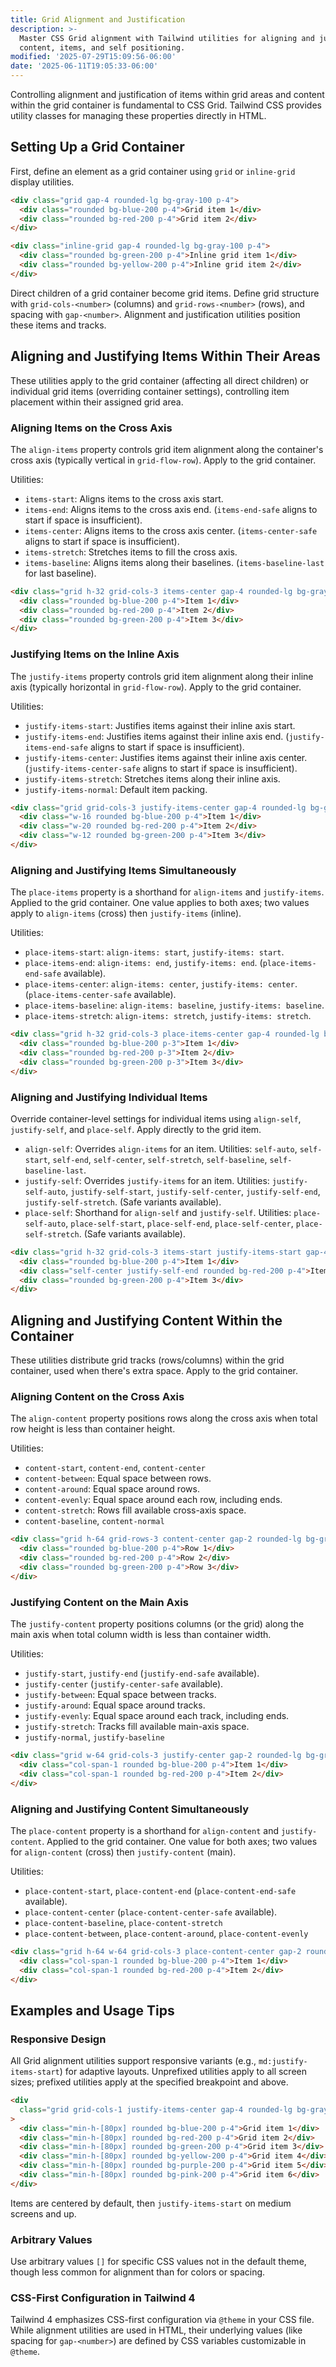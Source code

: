 ```yaml
---
title: Grid Alignment and Justification
description: >-
  Master CSS Grid alignment with Tailwind utilities for aligning and justifying
  content, items, and self positioning.
modified: '2025-07-29T15:09:56-06:00'
date: '2025-06-11T19:05:33-06:00'
---
```


Controlling alignment and justification of items within grid areas and content within the grid container is fundamental to CSS Grid. Tailwind CSS provides utility classes for managing these properties directly in HTML.

## Setting Up a Grid Container

First, define an element as a grid container using `grid` or `inline-grid` display utilities.

```html tailwind
<div class="grid gap-4 rounded-lg bg-gray-100 p-4">
  <div class="rounded bg-blue-200 p-4">Grid item 1</div>
  <div class="rounded bg-red-200 p-4">Grid item 2</div>
</div>

<div class="inline-grid gap-4 rounded-lg bg-gray-100 p-4">
  <div class="rounded bg-green-200 p-4">Inline grid item 1</div>
  <div class="rounded bg-yellow-200 p-4">Inline grid item 2</div>
</div>
```

Direct children of a grid container become grid items. Define grid structure with `grid-cols-<number>` (columns) and `grid-rows-<number>` (rows), and spacing with `gap-<number>`. Alignment and justification utilities position these items and tracks.

## Aligning and Justifying Items Within Their Areas

These utilities apply to the grid container (affecting all direct children) or individual grid items (overriding container settings), controlling item placement within their assigned grid area.

### Aligning Items on the Cross Axis

The `align-items` property controls grid item alignment along the container's cross axis (typically vertical in `grid-flow-row`). Apply to the grid container.

Utilities:

- `items-start`: Aligns items to the cross axis start.
- `items-end`: Aligns items to the cross axis end. (`items-end-safe` aligns to start if space is insufficient).
- `items-center`: Aligns items to the cross axis center. (`items-center-safe` aligns to start if space is insufficient).
- `items-stretch`: Stretches items to fill the cross axis.
- `items-baseline`: Aligns items along their baselines. (`items-baseline-last` for last baseline).

```html tailwind
<div class="grid h-32 grid-cols-3 items-center gap-4 rounded-lg bg-gray-100 p-4">
  <div class="rounded bg-blue-200 p-4">Item 1</div>
  <div class="rounded bg-red-200 p-4">Item 2</div>
  <div class="rounded bg-green-200 p-4">Item 3</div>
</div>
```

### Justifying Items on the Inline Axis

The `justify-items` property controls grid item alignment along their inline axis (typically horizontal in `grid-flow-row`). Apply to the grid container.

Utilities:

- `justify-items-start`: Justifies items against their inline axis start.
- `justify-items-end`: Justifies items against their inline axis end. (`justify-items-end-safe` aligns to start if space is insufficient).
- `justify-items-center`: Justifies items against their inline axis center. (`justify-items-center-safe` aligns to start if space is insufficient).
- `justify-items-stretch`: Stretches items along their inline axis.
- `justify-items-normal`: Default item packing.

```html tailwind
<div class="grid grid-cols-3 justify-items-center gap-4 rounded-lg bg-gray-100 p-4">
  <div class="w-16 rounded bg-blue-200 p-4">Item 1</div>
  <div class="w-20 rounded bg-red-200 p-4">Item 2</div>
  <div class="w-12 rounded bg-green-200 p-4">Item 3</div>
</div>
```

### Aligning and Justifying Items Simultaneously

The `place-items` property is a shorthand for `align-items` and `justify-items`. Applied to the grid container. One value applies to both axes; two values apply to `align-items` (cross) then `justify-items` (inline).

Utilities:

- `place-items-start`: `align-items: start`, `justify-items: start`.
- `place-items-end`: `align-items: end`, `justify-items: end`. (`place-items-end-safe` available).
- `place-items-center`: `align-items: center`, `justify-items: center`. (`place-items-center-safe` available).
- `place-items-baseline`: `align-items: baseline`, `justify-items: baseline`.
- `place-items-stretch`: `align-items: stretch`, `justify-items: stretch`.

```html tailwind
<div class="grid h-32 grid-cols-3 place-items-center gap-4 rounded-lg bg-gray-100 p-4">
  <div class="rounded bg-blue-200 p-3">Item 1</div>
  <div class="rounded bg-red-200 p-3">Item 2</div>
  <div class="rounded bg-green-200 p-3">Item 3</div>
</div>
```

### Aligning and Justifying Individual Items

Override container-level settings for individual items using `align-self`, `justify-self`, and `place-self`. Apply directly to the grid item.

- `align-self`: Overrides `align-items` for an item. Utilities: `self-auto`, `self-start`, `self-end`, `self-center`, `self-stretch`, `self-baseline`, `self-baseline-last`.
- `justify-self`: Overrides `justify-items` for an item. Utilities: `justify-self-auto`, `justify-self-start`, `justify-self-center`, `justify-self-end`, `justify-self-stretch`. (Safe variants available).
- `place-self`: Shorthand for `align-self` and `justify-self`. Utilities: `place-self-auto`, `place-self-start`, `place-self-end`, `place-self-center`, `place-self-stretch`. (Safe variants available).

```html tailwind
<div class="grid h-32 grid-cols-3 items-start justify-items-start gap-4 rounded-lg bg-gray-100 p-4">
  <div class="rounded bg-blue-200 p-4">Item 1</div>
  <div class="self-center justify-self-end rounded bg-red-200 p-4">Item 2</div>
  <div class="rounded bg-green-200 p-4">Item 3</div>
</div>
```

## Aligning and Justifying Content Within the Container

These utilities distribute grid tracks (rows/columns) within the grid container, used when there's extra space. Apply to the grid container.

### Aligning Content on the Cross Axis

The `align-content` property positions rows along the cross axis when total row height is less than container height.

Utilities:

- `content-start`, `content-end`, `content-center`
- `content-between`: Equal space between rows.
- `content-around`: Equal space around rows.
- `content-evenly`: Equal space around each row, including ends.
- `content-stretch`: Rows fill available cross-axis space.
- `content-baseline`, `content-normal`

```html tailwind
<div class="grid h-64 grid-rows-3 content-center gap-2 rounded-lg bg-gray-100 p-4">
  <div class="rounded bg-blue-200 p-4">Row 1</div>
  <div class="rounded bg-red-200 p-4">Row 2</div>
  <div class="rounded bg-green-200 p-4">Row 3</div>
</div>
```

### Justifying Content on the Main Axis

The `justify-content` property positions columns (or the grid) along the main axis when total column width is less than container width.

Utilities:

- `justify-start`, `justify-end` (`justify-end-safe` available).
- `justify-center` (`justify-center-safe` available).
- `justify-between`: Equal space between tracks.
- `justify-around`: Equal space around tracks.
- `justify-evenly`: Equal space around each track, including ends.
- `justify-stretch`: Tracks fill available main-axis space.
- `justify-normal`, `justify-baseline`

```html tailwind
<div class="grid w-64 grid-cols-3 justify-center gap-2 rounded-lg bg-gray-100 p-4">
  <div class="col-span-1 rounded bg-blue-200 p-4">Item 1</div>
  <div class="col-span-1 rounded bg-red-200 p-4">Item 2</div>
</div>
```

### Aligning and Justifying Content Simultaneously

The `place-content` property is a shorthand for `align-content` and `justify-content`. Applied to the grid container. One value for both axes; two values for `align-content` (cross) then `justify-content` (main).

Utilities:

- `place-content-start`, `place-content-end` (`place-content-end-safe` available).
- `place-content-center` (`place-content-center-safe` available).
- `place-content-baseline`, `place-content-stretch`
- `place-content-between`, `place-content-around`, `place-content-evenly`

```html tailwind
<div class="grid h-64 w-64 grid-cols-3 place-content-center gap-2 rounded-lg bg-gray-100 p-4">
  <div class="col-span-1 rounded bg-blue-200 p-4">Item 1</div>
  <div class="col-span-1 rounded bg-red-200 p-4">Item 2</div>
</div>
```

## Examples and Usage Tips

### Responsive Design

All Grid alignment utilities support responsive variants (e.g., `md:justify-items-start`) for adaptive layouts. Unprefixed utilities apply to all screen sizes; prefixed utilities apply at the specified breakpoint and above.

```html tailwind
<div
  class="grid grid-cols-1 justify-items-center gap-4 rounded-lg bg-gray-100 p-4 md:grid-cols-2 md:justify-items-start lg:grid-cols-3"
>
  <div class="min-h-[80px] rounded bg-blue-200 p-4">Grid item 1</div>
  <div class="min-h-[80px] rounded bg-red-200 p-4">Grid item 2</div>
  <div class="min-h-[80px] rounded bg-green-200 p-4">Grid item 3</div>
  <div class="min-h-[80px] rounded bg-yellow-200 p-4">Grid item 4</div>
  <div class="min-h-[80px] rounded bg-purple-200 p-4">Grid item 5</div>
  <div class="min-h-[80px] rounded bg-pink-200 p-4">Grid item 6</div>
</div>
```

Items are centered by default, then `justify-items-start` on medium screens and up.

### Arbitrary Values

Use arbitrary values `[]` for specific CSS values not in the default theme, though less common for alignment than for colors or spacing.

### CSS-First Configuration in Tailwind 4

Tailwind 4 emphasizes CSS-first configuration via `@theme` in your CSS file. While alignment utilities are used in HTML, their underlying values (like spacing for `gap-<number>`) are defined by CSS variables customizable in `@theme`.
